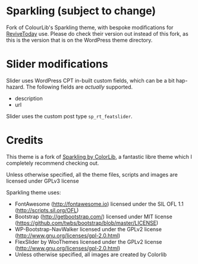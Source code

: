 # Sparkling (subject to change)
Fork of ColourLib's Sparkling theme, with bespoke modifications for [ReviveToday](https://revive.today) use. Please do check 
their version out instead of this fork, as this is the version that is on the WordPress theme directory.

# Slider modifications
Slider uses WordPress CPT in-built custom fields, which can be a bit hap-hazard. The following fields are _actually_ supported.
* description
* url

Slider uses the custom post type `sp_rt_featslider`.

# Credits
This theme is a fork of [Sparkling by ColorLib](https://colorlib.com/wp/themes/sparkling/), a fantastic libre theme which 
I completely recommend checking out.

Unless otherwise specified, all the theme files, scripts and images are licensed under GPLv3 license

Sparkling theme uses:
* FontAwesome (http://fontawesome.io) licensed under the SIL OFL 1.1 (http://scripts.sil.org/OFL)
* Bootstrap (http://getbootstrap.com/) licensed under MIT license (https://github.com/twbs/bootstrap/blob/master/LICENSE)
* WP-Bootstrap-NavWalker licensed under the GPLv2 license (http://www.gnu.org/licenses/gpl-2.0.html)
* FlexSlider by WooThemes licensed under the GPLv2 license (http://www.gnu.org/licenses/gpl-2.0.html)
* Unless otherwise specified, all images are created by Colorlib